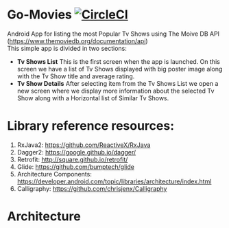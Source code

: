 # Go-Movies   [![CircleCI](https://circleci.com/gh/victorpetrovski/Go-Movies/tree/dev.svg?style=svg)](https://circleci.com/gh/victorpetrovski/Go-Movies/tree/dev)
Android App for listing the most Popular Tv Shows using The Moive DB API (https://www.themoviedb.org/documentation/api)  
This simple app is divided in two sections:
* <b>Tv Shows List</b> 
  This is the first screen when the app is launched. On this screen we have a list of Tv Shows displayed with big poster image along with the Tv Show title and average rating.
* <b>Tv Show Details</b> After selecting item from the Tv Shows List we open a new screen where we display more information about the selected Tv Show along with a Horizontal list of Similar Tv Shows.

# Library reference resources:
1. RxJava2: https://github.com/ReactiveX/RxJava
2. Dagger2: https://google.github.io/dagger/
3. Retrofit: http://square.github.io/retrofit/
4. Glide: https://github.com/bumptech/glide
5. Architecture Components: https://developer.android.com/topic/libraries/architecture/index.html
6. Calligraphy: https://github.com/chrisjenx/Calligraphy

# Architecture


